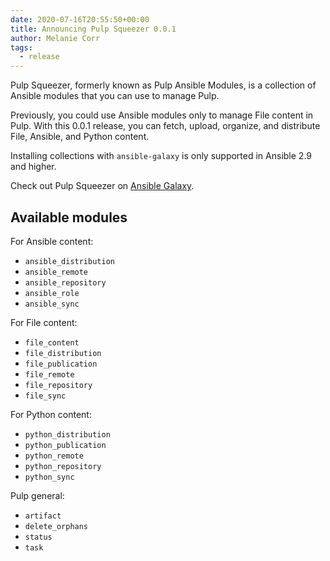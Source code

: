```yaml
---
date: 2020-07-16T20:55:50+00:00
title: Announcing Pulp Squeezer 0.0.1
author: Melanie Corr
tags:
  - release
---
```

<!-- more -->
Pulp Squeezer, formerly known as Pulp Ansible Modules, is a collection of Ansible modules that you can use to manage Pulp.

Previously, you could use Ansible modules only to manage File content in Pulp. With this 0.0.1 release, you can fetch, upload, organize, and distribute File, Ansible, and Python content.

Installing collections with `ansible-galaxy` is only supported in Ansible 2.9 and higher.

Check out Pulp Squeezer on [Ansible Galaxy](https://galaxy.ansible.com/pulp/squeezer).

## Available modules

For Ansible content:

*  `ansible_distribution`
*  `ansible_remote`
*  `ansible_repository`
*  `ansible_role`
*  `ansible_sync`

For File content:

*  `file_content`
*  `file_distribution`
*  `file_publication`
*  `file_remote`
*  `file_repository`
*  `file_sync`

For Python content:

*  `python_distribution`
*  `python_publication`
*  `python_remote`
*  `python_repository`
*  `python_sync`

Pulp general:

*  `artifact`
*  `delete_orphans`
*  `status`
*  `task`
